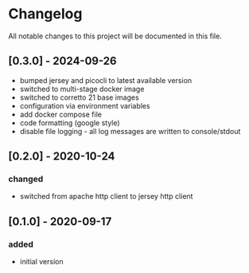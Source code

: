 # Changelog
All notable changes to this project will be documented in this file.

## [0.3.0] - 2024-09-26

- bumped jersey and picocli to latest available version
- switched to multi-stage docker image
- switched to corretto 21 base images
- configuration via environment variables
- add docker compose file
- code formatting (google style)
- disable file logging - all log messages are written to console/stdout

## [0.2.0] - 2020-10-24

### changed

- switched from apache http client to jersey http client


## [0.1.0] - 2020-09-17

### added

- initial version
